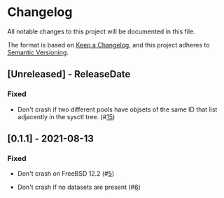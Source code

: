 # Changelog

All notable changes to this project will be documented in this file.

The format is based on [Keep a Changelog](https://keepachangelog.com/en/1.0.0/),
and this project adheres to [Semantic Versioning](https://semver.org/spec/v2.0.0.html).

## [Unreleased] - ReleaseDate

### Fixed

- Don't crash if two different pools have objsets of the same ID that list
  adjacently in the sysctl tree.
  (#[15](https://github.com/asomers/ztop/pull/15))

## [0.1.1] - 2021-08-13

### Fixed

- Don't crash on FreeBSD 12.2
  (#[5](https://github.com/asomers/ztop/pull/5))

- Don't crash if no datasets are present
  (#[6](https://github.com/asomers/ztop/pull/6))
